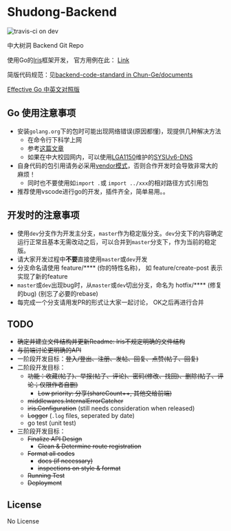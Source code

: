 # Shudong-Backend

![travis-ci on dev](https://travis-ci.org/Chun-Ge/Shudong-Backend.svg?branch=dev)

中大树洞 Backend Git Repo

使用Go的[Iris](https://github.com/kataras/iris)框架开发， 官方用例在此： [Link](https://iris-go.com/v10/recipe)

简版代码规范：见[backend-code-standard in Chun-Ge/documents](https://github.com/Chun-Ge/documents/blob/master/docs/technical-docs/backend-code-standard.md)

[Effective Go 中英文对照版](https://legacy.gitbook.com/book/bingohuang/effective-go-zh-en/details)

## Go 使用注意事项

- 安装`golang.org`下的包时可能出现网络错误(原因都懂)，现提供几种解决方法
  - 在命令行下科学上网
  - 参考[这篇文章](https://studygolang.com/articles/10263)
  - 如果在中大校园网内，可以使用[LGA1150](https://github.com/LGA1150)维护的[SYSUv6-DNS](https://github.com/bazingaterry/SYSUv6-DNS)
- 自身代码的包引用请务必采用[vendor模式](https://www.jianshu.com/p/e52e3e1ad1c0)，否则合作开发时会导致非常大的麻烦！
  - 同时也不要使用如`import .`或 `import ../xxx`的相对路径方式引用包
- 推荐使用vscode进行go的开发，插件齐全，简单易用。。

## 开发时的注意事项

- 使用`dev`分支作为开发主分支，`master`作为稳定版分支。`dev`分支下的内容确定运行正常且基本无需改动之后，可以合并到`master`分支下，作为当前的稳定版。
- 请大家开发过程中**不要**直接使用`master`或`dev`开发
- 分支命名请使用 feature/**** (你的特性名称)， 如 feature/create-post 表示实现了新的feature
- `master`或`dev`出现bug时，从`master`或`dev`切出分支，命名为 hotfix/**** (修复的bug) (别忘了必要的rebase)
- 每完成一个分支请用发PR的形式让大家一起讨论， OK之后再进行合并

## TODO

- ~~确定并建立文件结构并更新Readme: Iris不规定明确的文件结构~~
- ~~与前端讨论更明确的API~~
- 一阶段开发目标：~~登入/登出、注册、发帖、回复、点赞(帖子、回复)~~
- 二阶段开发目标：
  - ~~功能：收藏(帖子)、举报(帖子、评论)、密码(修改、找回)、删除(帖子、评论；仅限作者自删)~~
    - ~~Low priority: 分享(shareCount++, 其他交给前端)~~
  - ~~middlewares.InternalErrorCatcher~~
  - ~~iris.Configuration~~ (still needs consideration when released)
  - ~~Logger~~ (`.log` files, seperated by date)
  - go test (unit test)
- 三阶段开发目标：
  - ~~Finalize API Design~~
    - ~~Clean & Determine route registration~~
  - ~~Format all codes~~
    - ~~docs (if necessary)~~
    - ~~inspections on style & format~~
  - ~~Running Test~~
  - ~~Deployment~~

## License

No License
